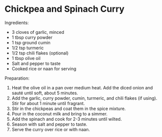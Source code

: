 Chickpea and Spinach Curry
===========================

Ingredients:

- 3 cloves of garlic, minced
- 1 tbsp curry powder
- 1 tsp ground cumin
- 1/2 tsp turmeric
- 1/2 tsp chili flakes (optional)
- 1 tbsp olive oil
- Salt and pepper to taste
- Cooked rice or naan for serving

Preparation:
1. Heat the olive oil in a pan over medium heat. Add the diced onion and sauté until soft, about 5 minutes.
2. Add the garlic, curry powder, cumin, turmeric, and chili flakes (if using). Stir for about 1 minute until fragrant.
3. Stir in the chickpeas and coat them in the spice mixture.
4. Pour in the coconut milk and bring to a simmer.
5. Add the spinach and cook for 2-3 minutes until wilted.
6. Season with salt and pepper to taste.
7. Serve the curry over rice or with naan.